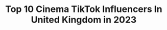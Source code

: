 ---
title: Top 10 Cinema TikTok Influencers In United Kingdom in 2023
description: >-
  Find top cinema TikTok influencers in United Kingdom in 2023. Most popular hashtags: #fyp #foryou #foryoupage #cinema.
platform: TikTok
hits: 74
text_top: Discover the top-rated TikTok accounts on inBeat.
text_bottom: Our platform holds 74 TikTok influencers like this in United Kingdom for you to connect with.
profiles:
  - username: "philarntz"
    fullname: >-
      Phil Arntz
    bio: >-
      Cinematographer with a love for technology and action sports.
    location: "United Kingdom"
    followers: 24713
    engagement: 740
    commentsToLikes: 0.006031
    id: cka0l2umcpapr0i789ubscdu3
    verified: false
    hashtags: "#heli, #cars, #fyp, #racing"
  - username: "luminaracosplay"
    fullname: >-
      Luminara Cosplay
    bio: >-
      🐉Canadian cosplayer in 🇬🇧🐉 ⚔Strong female character enthusiast⚔ ❌spam likes❌
    location: "United Kingdom"
    followers: 20200
    engagement: 2169
    commentsToLikes: 0.083905
    id: ck9107h23gokg0j785gxtzx2e
    verified: false
    hashtags: "#fyp, #retro, #netflix, #pumpkinmakeup"
  - username: "emsterbot"
    fullname: >-
      ✨Emily✨
    bio: >-
      💓
    location: "United Kingdom"
    followers: 17400
    engagement: 2833
    commentsToLikes: 0.024087
    id: ckcuqzi4fjh5v0j23dd8frpoc
    verified: false
    hashtags: "#johnnydepp, #harrypotter, #film, #cinematography"
  - username: "jacobxalexander"
    fullname: >-
      jacob alexander
    bio: >-
      blm .·:*¨༺ ♍︎ ༻¨*:·. 🤍✨🌇🥂🕊🌙 him / he / they
    location: "United Kingdom"
    followers: 124900
    engagement: 2646
    commentsToLikes: 0.018511
    id: ckav0tiiz6p3p0j23uc7hyzjn
    verified: false
    hashtags: "#xyzbca, #trending, #cinematics, #actors"
  - username: "daveliquidlizard"
    fullname: >-
      Dave Ashby
    bio: >-
      Freelance 3d artist in the UK. liquidlizard.co.uk patreon.com/daveliquidlizard
    location: "United Kingdom"
    followers: 445600
    engagement: 1184
    commentsToLikes: 0.014183
    id: ck9eixtvjzrj00j78dicokapq
    verified: false
    hashtags: "#ghost, #memes, #pikachu, #3d"
  - username: "dabrownhouse"
    fullname: >-
      Da Brown House
    bio: >-
      ❤️DaBrownHouse🤪 All members are followed
    location: "United Kingdom"
    followers: 12700
    engagement: 1808
    commentsToLikes: 0.026538
    id: ck8rt81n21yjs0j78vu03zka5
    verified: false
    hashtags: "#fy, #desi, #xyzbca, #goviral"
  - username: "86thfloor"
    fullname: >-
      86thfloor
    bio: >-
      A team of cosplayers and filmmakers! Check us out on YouTube. Ac run by Miranda
    location: "United Kingdom"
    followers: 354900
    engagement: 1875
    commentsToLikes: 0.010701
    id: ck90ru77znckb0j78w2ujpa1d
    verified: false
    hashtags: "#anime, #legendofzelda, #cinematic, #blooper"
  - username: "bestmoviescenes69"
    fullname: >-
      BestMovieScenes69
    bio: >-
      Hope you enjoy my account All of the film names are in the caption
    location: "United Kingdom"
    followers: 114200
    engagement: 1233
    commentsToLikes: 0.010865
    id: ck920k0esek4y0j782h8sad00
    verified: false
    hashtags: "#moviescene, #intense, #cinema, #fyp"
  - username: "movietings10"
    fullname: >-
      <333
    bio: >-
      I like movies and timothee chalamet :)
    location: "United Kingdom"
    followers: 7704
    engagement: 1601
    commentsToLikes: 0.023234
    id: ckavthkyo69v80j23l7mzt03h
    verified: false
    hashtags: "#cinematic, #timotheechalamet, #trending, #getmefamous"
  - username: "elliot_power"
    fullname: >-
      Elliot power
    bio: >-
      19 Football and movies 🤷‍♂️10K🤷‍♂️ Twitter.com/power_elliot
    location: "United Kingdom"
    followers: 6957
    engagement: 505
    commentsToLikes: 0.014955
    id: ckcj0j4fi3dzc0j231ebwj0h1
    verified: false
    hashtags: "#highlights, #trending, #cinema, #humour"
---